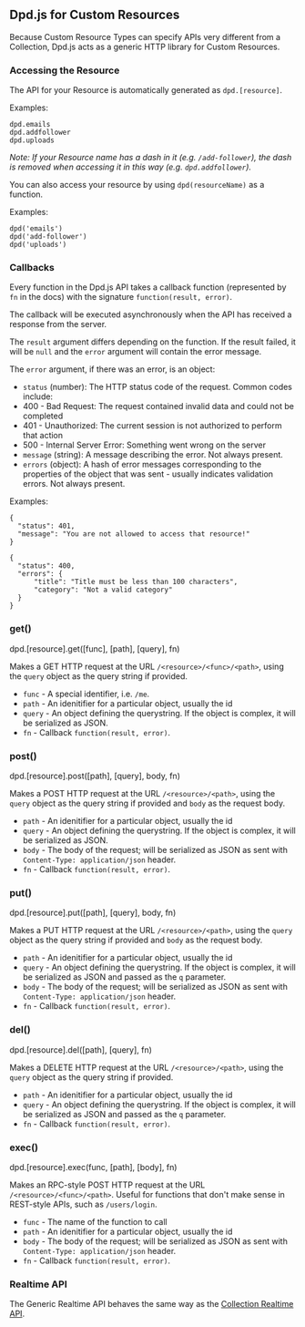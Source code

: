 <!--{
  title: 'Dpd.js for Custom Resources',
  tags: ['dpd.js', 'custom', 'resource']
}-->

## Dpd.js for Custom Resources

Because Custom Resource Types can specify APIs very different from a Collection, Dpd.js acts as a generic HTTP library for Custom Resources.

### Accessing the Resource

The API for your Resource is automatically generated as `dpd.[resource]`.

Examples:

    dpd.emails
    dpd.addfollower
    dpd.uploads

*Note: If your Resource name has a dash in it (e.g. `/add-follower`), the dash is removed when accessing it in this way (e.g. `dpd.addfollower`).*

You can also access your resource by using `dpd(resourceName)` as a function.

Examples:

    dpd('emails')
    dpd('add-follower')
    dpd('uploads')

### Callbacks

Every function in the Dpd.js API takes a callback function (represented by `fn` in the docs) with the signature `function(result, error)`.

The callback will be executed asynchronously when the API has received a response from the server. 

The `result` argument differs depending on the function. If the result failed, it will be `null` and the `error` argument will contain the error message.

The `error` argument, if there was an error, is an object:

 - `status` (number): The HTTP status code of the request. Common codes include:
  - 400 - Bad Request: The request contained invalid data and could not be completed
  - 401 - Unauthorized: The current session is not authorized to perform that action
  - 500 - Internal Server Error: Something went wrong on the server
 - `message` (string): A message describing the error. Not always present.
 - `errors` (object): A hash of error messages corresponding to the properties of the object that was sent - usually indicates validation errors. Not always present.

Examples:
  
    {
      "status": 401,
      "message": "You are not allowed to access that resource!"
    }

<!--...-->

    {
      "status": 400,
      "errors": {
          "title": "Title must be less than 100 characters",
          "category": "Not a valid category"
      }
    }


### get() <!-- api -->

  dpd.[resource].get([func], [path], [query], fn)

Makes a GET HTTP request at the URL `/<resource>/<func>/<path>`, using the `query` object as the query string if provided.

- `func` - A special identifier, i.e. `/me`.
- `path` - An idenitifier for a particular object, usually the id
- `query` - An object defining the querystring. If the object is complex, it will be serialized as JSON.
- `fn` - Callback `function(result, error)`.

###  post() <!-- api -->

  dpd.[resource].post([path], [query], body, fn)

Makes a POST HTTP request at the URL `/<resource>/<path>`, using the `query` object as the query string if provided and `body` as the request body.

- `path` - An idenitifier for a particular object, usually the id
- `query` - An object defining the querystring. If the object is complex, it will be serialized as JSON.
- `body` - The body of the request; will be serialized as JSON as sent with `Content-Type: application/json` header.
- `fn` - Callback `function(result, error)`.

### put() <!-- api -->

  dpd.[resource].put([path], [query], body, fn)

Makes a PUT HTTP request at the URL `/<resource>/<path>`, using the `query` object as the query string if provided and `body` as the request body.

- `path` - An idenitifier for a particular object, usually the id
- `query` - An object defining the querystring. If the object is complex, it will be serialized as JSON and passed as the `q` parameter. 
- `body` - The body of the request; will be serialized as JSON as sent with `Content-Type: application/json` header.
- `fn` - Callback `function(result, error)`.

### del() <!-- api -->

  dpd.[resource].del([path], [query], fn)

Makes a DELETE HTTP request at the URL `/<resource>/<path>`, using the `query` object as the query string if provided.

- `path` - An idenitifier for a particular object, usually the id
- `query` - An object defining the querystring. If the object is complex, it will be serialized as JSON and passed as the `q` parameter.
- `fn` - Callback `function(result, error)`.


### exec() <!-- api -->

  dpd.[resource].exec(func, [path], [body], fn)

Makes an RPC-style POST HTTP request at the URL `/<resource>/<func>/<path>`. Useful for functions that don't make sense in REST-style APIs, such as `/users/login`.

- `func` - The name of the function to call
- `path` - An idenitifier for a particular object, usually the id
- `body` - The body of the request; will be serialized as JSON as sent with `Content-Type: application/json` header.
- `fn` - Callback `function(result, error)`.

### Realtime API

The Generic Realtime API behaves the same way as the [Collection Realtime API](../../collections/dpd-js.md#s-Realtime-API).